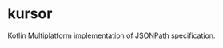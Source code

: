 # kursor
Kotlin Multiplatform implementation of [JSONPath](https://goessner.net/articles/JsonPath/) specification.
